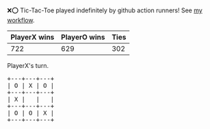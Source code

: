 :x::o: Tic-Tac-Toe played indefinitely by github action runners! See [my workflow](.github/workflows/play.yaml).

|PlayerX wins|PlayerO wins|Ties|
|-|-|-|
|722|629|302|

PlayerX's turn.

<pre>
+---+---+---+
| O | X | O |
+---+---+---+
| X |   |   |
+---+---+---+
| O | O | X |
+---+---+---+
</pre>